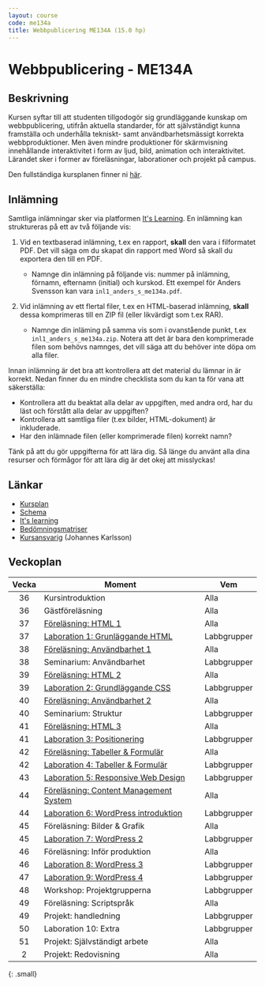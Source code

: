 ```yaml
---
layout: course
code: me134a
title: Webbpublicering ME134A (15.0 hp)
---
```


# Webbpublicering - ME134A

## Beskrivning

Kursen syftar till att studenten tillgodogör sig grundläggande kunskap om webbpublicering, utifrån aktuella standarder, för att självständigt kunna framställa och underhålla tekniskt- samt användbarhetsmässigt korrekta webbproduktioner. Men även mindre produktioner för skärmvisning innehållande interaktivitet i form av ljud, bild, animation och interaktivitet. Lärandet sker i former av föreläsningar, laborationer och projekt på campus.

Den fullständiga kursplanen finner ni [här][kursplan].

## Inlämning

Samtliga inlämningar sker via platformen [It's Learning][itslearning]. En inlämning kan struktureras på ett av två följande vis:

1. Vid en textbaserad inlämning, t.ex en rapport, __skall__ den vara i filformatet PDF. Det vill säga om du skapat din rapport med Word så skall du exportera den till en PDF.
    * Namnge din inlämning på följande vis: nummer på inlämning, förnamn, efternamn (initial) och kurskod. Ett exempel för Anders Svensson kan vara `inl1_anders_s_me134a.pdf`. 

2. Vid inlämning av ett flertal filer, t.ex en HTML-baserad inlämning, __skall__ dessa komprimeras till en ZIP fil (eller likvärdigt som t.ex RAR).
    * Namnge din inläming på samma vis som i ovanstående punkt, t.ex `inl1_anders_s_me134a.zip`. Notera att det är bara den komprimerade filen som behövs namnges, det vill säga att du behöver inte döpa om alla filer.

Innan inlämning är det bra att kontrollera att det material du lämnar in är korrekt. Nedan finner du en mindre checklista som du kan ta för vana att säkerställa:

* Kontrollera att du beaktat alla delar av uppgiften, med andra ord, har du läst och förstått alla delar av uppgiften?
* Kontrollera att samtliga filer (t.ex bilder, HTML-dokument) är inkluderade.
* Har den inlämnade filen (eller komprimerade filen) korrekt namn?

Tänk på att du gör uppgifterna för att lära dig. Så länge du använt alla dina resurser och förmågor för att lära dig är det okej att misslyckas!

## Länkar

* [Kursplan][kursplan]
* [Schema][schema]
* [It's learning][itslearning]
* [Bedömningsmatriser][matrix]
* [Kursansvarig](/contact) (Johannes Karlsson)

## Veckoplan

| Vecka     | Moment                                                                      | Vem         |
| :-------: | --------                                                                    | -----       |
| 36        | Kursintroduktion                                                            | Alla        |
| 36        | Gästföreläsning                                                             | Alla        |
| 37        | [Föreläsning: HTML 1](/courses/me134a/lectures/F01.html)                    | Alla        |
| 37        | [Laboration 1: Grunläggande HTML](/courses/me134a/exercises/L01.html)       | Labbgrupper |
| 38        | [Föreläsning: Användbarhet 1](/courses/me134a/lectures/F02.html)            | Alla        |
| 38        | Seminarium: Användbarhet                                                    | Labbgrupper |
| 39        | [Föreläsning: HTML 2](/courses/me134a/lectures/F03.html)                    | Alla        |
| 39        | [Laboration 2: Grundläggande CSS](/courses/me134a/exercises/L02.html)       | Labbgrupper |
| 40        | [Föreläsning: Användbarhet 2](/courses/me134a/lectures/F04.html)            | Alla        |
| 40        | Seminarium: Struktur                                                        | Labbgrupper |
| 41        | [Föreläsning: HTML 3](/courses/me134a/lectures/F05.html)                    | Alla        |
| 41        | [Laboration 3: Positionering](/courses/me134a/exercises/L03.html)           | Labbgrupper |
| 42        | [Föreläsning: Tabeller & Formulär](/courses/me134a/lectures/F06.html)       | Alla        |
| 42        | [Laboration 4: Tabeller & Formulär](/courses/me134a/exercises/L04.html)     | Labbgrupper |
| 43        | [Laboration 5: Responsive Web Design](/courses/me134a/exercises/L05.html)   | Labbgrupper |
| 44        | [Föreläsning: Content Management System](/courses/me134a/lectures/F07.html) | Alla        |
| 44        | [Laboration 6: WordPress introduktion](/courses/me134a/exercises/L06.html)  | Labbgrupper |
| 45        | Föreläsning: Bilder & Grafik                                                | Alla        |
| 45        | [Laboration 7: WordPress 2](/courses/me134a/exercises/L07.html)             | Labbgrupper |
| 46        | Föreläsning: Inför produktion                                               | Alla        |
| 46        | [Laboration 8: WordPress 3](/courses/me134a/exercises/L08.html)             | Labbgrupper |
| 47        | [Laboration 9: WordPress 4](/courses/me134a/exercises/L09.html)             | Labbgrupper |
| 48        | Workshop: Projektgrupperna                                                  | Labbgrupper |
| 49        | Föreläsning: Scriptspråk                                                    | Alla        |
| 49        | Projekt: handledning                                                        | Labbgrupper |
| 50        | Laboration 10: Extra                                                        | Labbgrupper |
| 51        | Projekt: Självständigt arbete                                               | Alla        |
| 2         | Projekt: Redovisning                                                        | Alla        |
{: .small}

[kursplan]: /courses/me134a/syllabus.html "Gå till kursplanen"
[schema]: http://schema.mah.se/setup/jsp/Schema.jsp?startDatum=idag&intervallTyp=m&intervallAntal=6&sokMedAND=false&sprak=SV&resurser=k.ME134A-20142-75076-%2Ck.ME134A-20142-TS495-%2C "Gå till schemat"
[itslearning]: https://mah.itslearning.com/elogin/ "Gå till It's learning"
[matrix]: /courses/me134a/matrix.html "Gå till bedömningsmatriser"
